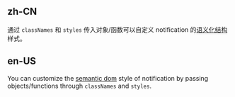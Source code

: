 ## zh-CN

通过 `classNames` 和 `styles` 传入对象/函数可以自定义 notification 的[语义化结构](#semantic-dom)样式。

## en-US

You can customize the [semantic dom](#semantic-dom) style of notification by passing objects/functions through `classNames` and `styles`.
